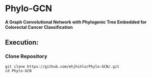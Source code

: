 # Phylo-GCN
**A Graph Convolutional Network with Phylogenic Tree Embedded for Colorectal Cancer Classification**  

## Execution:  
### Clone Repository
``` 
git clone https://github.com/ehjhihlo/Phylo-GCN/.git  
cd Phylo-GCN  
```
